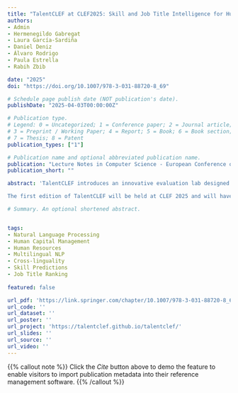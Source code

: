 ```yaml
---
title: "TalentCLEF at CLEF2025: Skill and Job Title Intelligence for Human Capital Management"
authors:
- Admin
- Hermenegildo Gabregat
- Laura García-Sardiña
- Daniel Deniz
- Álvaro Rodrigo
- Paula Estrella
- Rabih Zbib

date: "2025"
doi: "https://doi.org/10.1007/978-3-031-88720-8_69"

# Schedule page publish date (NOT publication's date).
publishDate: "2025-04-03T00:00:00Z"

# Publication type.
# Legend: 0 = Uncategorized; 1 = Conference paper; 2 = Journal article;
# 3 = Preprint / Working Paper; 4 = Report; 5 = Book; 6 = Book section;
# 7 = Thesis; 8 = Patent
publication_types: ["1"]

# Publication name and optional abbreviated publication name.
publication: "Lecture Notes in Computer Science - European Conference on Information Retrieval"
publication_short: ""

abstract: 'TalentCLEF introduces an innovative evaluation lab designed to foster the development of Natural Language Processing systems in the field of Human Capital Management. In a corporate environment that is rapidly moving towards a globalized and multilingual workforce, organizations are increasingly relying on language technologies to optimize and accelerate recruitment processes. This scenario brings a critical challenge: developing systems that guarantee fairness in outcomes with the ability to function across multiple languages and adapt to various industries. TalentCLEF addresses this challenge by creating a public benchmark that promotes both the development and evaluation of NLP systems in this area, carefully considering these aspects in its design.

The first edition of TalentCLEF will be held at CLEF 2025 and will have two tasks: (i) Task A - Multilingual Job Title Matching, where the goal is to develop systems capable of retrieving job positions similar to a given one; and (ii) Task B - Job Title-Based Skill Prediction, where teams will focus on creating systems that identify professional skills relevant to a specific job position.'

# Summary. An optional shortened abstract.


tags:
- Natural Language Processing
- Human Capital Management
- Human Resources
- Multilingual NLP
- Cross-linguality
- Skill Predictions
- Job Title Ranking
  
featured: false

url_pdf: 'https://link.springer.com/chapter/10.1007/978-3-031-88720-8_69'
url_code: ''
url_dataset: ''
url_poster: ''
url_project: 'https://talentclef.github.io/talentclef/'
url_slides: ''
url_source: ''
url_video: ''
---
```

{{% callout note %}}
Click the _Cite_ button above to demo the feature to enable visitors to import publication metadata into their reference management software.
{{% /callout %}}                            